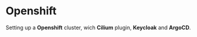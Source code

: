 # Openshift

Setting up a **Openshift** cluster, wich **Cilium** plugin, **Keycloak** and **ArgoCD**.
